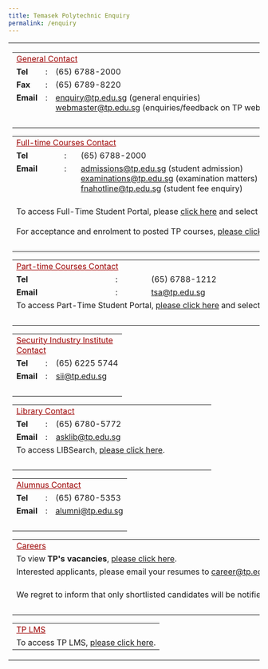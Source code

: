 ```yaml
---
title: Temasek Polytechnic Enquiry
permalink: /enquiry
---
```

<tr valign="top">
                  <td><table border="0" cellspacing="0" cellpadding="1">
                    <tr>
                      <td width="500" align="left" valign="top"><table  border="0" cellpadding="3" cellspacing="0" class="message">
                        <tr valign="top">
                          <td colspan="3" class="messageContactTitle" style=" color:#9c0000"><u>General Contact</u></td>
                        </tr>
                        <tr valign="top">
                          <td><strong>Tel</strong></td>
                          <td>:</td>
                          <td>(65) 6788-2000</td>
                        </tr>
                        <tr valign="top">
                          <td><strong>Fax</strong></td>
                          <td>:</td>
                          <td>(65) 6789-8220</td>
                        </tr>
                        <tr valign="top">
                          <td><strong>Email</strong></td>
                          <td>:</td>
                          <td nowrap><a href="mailto:enquiry@tp.edu.sg">enquiry@tp.edu.sg</a> (general enquiries)<br />
                            <a href="mailto:webmaster@tp.edu.sg">webmaster@tp.edu.sg</a> (enquiries/feedback on TP website)</td>
                        </tr>
                        <tr valign="top">
                          <td nowrap="nowrap">&nbsp;</td>
                          <td>&nbsp;</td>
                          <td>&nbsp;</td>
                        </tr>
                      </table>
                      
<table  border="0" cellpadding="3" cellspacing="0" class="message">
                        <tr valign="top">
                          <td colspan="3" class="messageContactTitle" style=" color:#9c0000"><u>Full-time Courses Contact<u> </td>
                        </tr>
                        <tr valign="top">
                          <td><strong>Tel</strong></td>
                          <td>:</td>
                          <td>(65) 6788-2000</td>
                        </tr>
                        <tr valign="top">
                          <td><strong>Email</strong></td>
                          <td>:</td>
                          <td><a href="mailto:admissions@tp.edu.sg">admissions@tp.edu.sg</a> (student admission)<br>
                            <a href="mailto:examinations@tp.edu.sg">examinations@tp.edu.sg</a> (examination matters)<br>
                            <a href="mailto:fnahotline@tp.edu.sg">fnahotline@tp.edu.sg</a> (student fee enquiry)<br></td>
                        </tr>
                        <tr valign="top">
                            <td colspan="3">
                                <br>
                                To access Full-Time Student Portal, please <a href="https://services.tp.edu.sg/">click here</a> and select "TP Online Student" after login.<br>
                                <br>
                                For acceptance and enrolment to posted TP courses, <a href="https://petoas.tp.edu.sg/">please click here</a>.
                            </td>
                          </tr>
                        <tr valign="top">
                          <td nowrap="nowrap">&nbsp;</td>
                          <td>&nbsp;</td>
                          <td>&nbsp;</td>
                        </tr>
                      </table>



<table  border="0" cellpadding="3" cellspacing="0" class="message">
                          <tr valign="top">
                            <td colspan="3" class="messageContactTitle" style=" color:#9c0000"><u>Part-time Courses Contact </u></td>
                          </tr>
                          <tr valign="top">
                            <td width="36"><strong>Tel</strong></td>
                            <td width="5">:</td>
                            <td width="125">(65) 6788-1212</td>
                          </tr>
                          <tr valign="top">
                            <td><strong>Email</strong></td>
                            <td>:</td>
                            <td><a href="mailto:tsa@tp.edu.sg">tsa@tp.edu.sg</a><br></td>
                          </tr>
                          <tr valign="top">
                              <td colspan="3" nowrap="nowrap">To access Part-Time Student Portal, <a href="https://services.tp.edu.sg/">please click here</a> and select "CET Student Portal" after login. </td>
                          </tr>
                          <tr valign="top">
                            <td nowrap="nowrap">&nbsp;</td>
                            <td>&nbsp;</td>
                            <td>&nbsp;</td>
                          </tr>
                        </table>       



            
<table  border="0" cellpadding="3" cellspacing="0" class="message">
                          <tr valign="top">
                            <td colspan="3" class="messageContactTitle" style=" color:#9c0000"><u>Security Industry Institute Contact</u></td>
                          </tr>
                          <tr valign="top">
                            <td width="36"><strong>Tel</strong></td>
                            <td width="5">:</td>
                            <td width="125">(65) 6225 5744</td>
                          </tr>
                          <tr valign="top">
                            <td><strong>Email</strong></td>
                            <td>:</td>
                            <td><a href="mailto:sii@tp.edu.sg">sii@tp.edu.sg</a><br></td>
                          </tr>
                          <tr valign="top">
                            <td nowrap="nowrap">&nbsp;</td>
                            <td>&nbsp;</td>
                            <td>&nbsp;</td>
                          </tr>
                        </table>						





<table  border="0" cellpadding="3" cellspacing="0" class="message">
							<tr valign="top">
								<td colspan="3" class="messageContactTitle" style=" color:#9c0000"><u>Library Contact</u> </td>
							</tr>
							<tr valign="top">
							  <td width="38"><strong>Tel</strong></td>
							  <td width="5">:</td>
							  <td width="304">(65) 6780-5772</td>
							</tr>
							<tr valign="top">
							  <td><strong>Email</strong></td>
							  <td>:</td>
							  <td><a href="mailto:asklib@tp.edu.sg">asklib@tp.edu.sg</a></td>
							</tr>
							<tr valign="top">
							  <td colspan="3">To access LIBSearch, <a href="https://tp-libsearch.hosted.exlibrisgroup.com/primo-explore/search?vid=TPL&tab=lib_catalogue_tab&sortby=rank">please click here</a>. </td>
							  </tr>
							<tr valign="top">
							  <td nowrap="nowrap">&nbsp;</td>
							  <td>&nbsp;</td>
							  <td>&nbsp;</td>
							</tr>
						</table>
					  <table  border="0" cellpadding="3" cellspacing="0" class="message">
						<tr valign="top">
							<td colspan="3" class="messageContactTitle" style=" color:#9c0000"><u>Alumnus Contact</u> </td>
						</tr>
						<tr valign="top">
						  <td><strong>Tel</strong></td>
						  <td>:</td>
						  <td>(65) 6780-5353</td>
						</tr>
						<tr valign="top">
						  <td><strong>Email</strong></td>
						  <td>:</td>
						  <td><a href="mailto:alumni@tp.edu.sg">alumni@tp.edu.sg</a></td>
						</tr>
						<tr valign="top">
						  <td nowrap="nowrap">&nbsp;</td>
						  <td>&nbsp;</td>
						  <td>&nbsp;</td>
						</tr>
					  </table>



            
<table  border="0" cellpadding="3" cellspacing="0" class="message">
                        <tr valign="top">
                          <td colspan="3" class="messageContactTitle" style=" color:#9c0000"><u>Careers</u></td>
                        </tr>
                        <tr valign="top">
                          <td colspan="3">To view <strong>TP's vacancies</strong>, <a href="https://careers.pageuppeople.com/688/cwlive/en/#/filter/?brand=temasek polytechnic&search-keyword=&job-mail-subscribe-privacy=agree?brand=temasek polytechnic&search-keyword=&job-mail-subscribe-privacy=agree">please click here</a>.</td>
                        </tr>
                        <tr valign="top">
                          <td colspan="3">Interested applicants, please email your resumes to <a href="mailto:career@tp.edu.sg">career@tp.edu.sg</a>.</td>
                        </tr>
                        <tr valign="top">
                          <td colspan="3"><br>
                          	We regret to inform that only shortlisted candidates will be notified.</td>
						</tr>
                        <tr valign="top">
                          <td colspan="3">&nbsp;</td>
                        </tr>
                        </table>
                      <table  border="0" cellpadding="3" cellspacing="0" class="message">
                        <tr valign="top">
													<td class="messageContactTitle" style=" color:#9c0000"><u>TP LMS</u></td>
                        </tr>
                        <tr valign="top">
                          <td>To access TP LMS, <a href="https://lms.tp.edu.sg/">please click here</a>.</td>
                          </tr>
                      </table></td>
                      <td width="10" align="left" valign="top">&nbsp;</td>
                      <td align="center">&nbsp;</td>
                      <td width="10" align="left" valign="top">&nbsp;</td>
                      <td width="320" align="left" valign="top">
					  
</td>
</tr>
</table>
</td>
</tr>
</table>
</td>
</tr>
<tr>
</table>